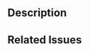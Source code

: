 <!--
  Have any questions? Ask in this Pull Request and I will be happy to help. :)
-->

## Description

<!-- Write a brief description of the changes introduced by this PR. -->

## Related Issues

<!--
  Link to the issue that is fixed by this PR (if there is one)
  e.g. Fixes #1111, Addresses #1111, Related to #1111, etc.
-->
